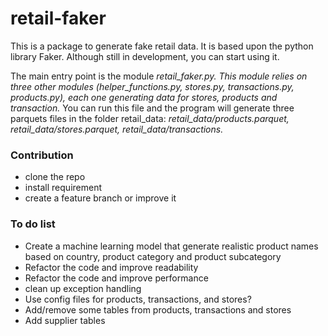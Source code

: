 # retail-faker

This is a package to generate fake retail data. It is based upon the python library Faker. Although still in development, you can start using it.

The main entry point is the module *retail_faker.py. This module relies on three other modules (helper_functions.py, stores.py, transactions.py, products.py), each one generating data for stores, products and transaction.* You can run this file and the program will generate three parquets files in the folder retail_data: *retail_data/products.parquet, retail_data/stores.parquet, retail_data/transactions.*

### Contribution

- clone the repo
- install requirement
- create a feature branch or improve it

### To do list

- Create a machine learning model that generate realistic product names based on country, product category and product subcategory
- Refactor the code and improve readability
- Refactor the code and improve performance
- clean up exception handling
- Use config files for products, transactions, and stores?
- Add/remove some tables from products, transactions and stores
- Add supplier tables
